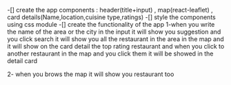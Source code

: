 -[] create the app components : header(title+input) , map(react-leaflet) , card details(Name,location,cuisine type,ratings) 
-[] style the components using css module
-[] create the functionality of the app
1-when you write the name of the area or the city in the input it will show you suggestion  and you click search it will show you all  the restaurant in the area
in the map and it will show on the card detail the top rating restaurant and when you click to another restaurant in the map and you click them it will be showed in the detail card

2- when you brows the map it will show you restaurant too